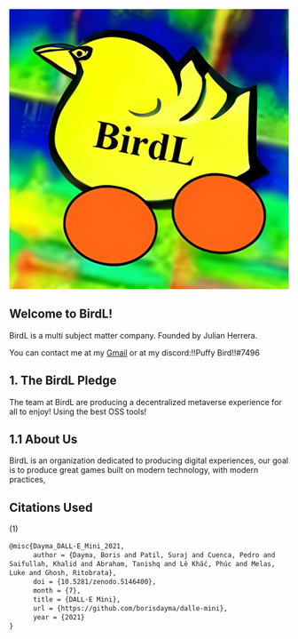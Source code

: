 <img src="birdlogofin.jpg">

## Welcome to BirdL!

BirdL is a multi subject matter company.
Founded by Julian Herrera.

You can contact me at my [Gmail](mailto:blueyboi123@gmail.com) or at my discord:!!Puffy Bird!!#7496

## 1. The BirdL Pledge
The team at BirdL are producing a decentralized metaverse experience for all to enjoy! Using the best OSS tools!

## 1.1 About Us

BirdL is an organization dedicated to producing digital experiences, our goal is to produce great games built on modern technology, with modern practices, 

## Citations Used

(1)
```bibtext
@misc{Dayma_DALL·E_Mini_2021,
      author = {Dayma, Boris and Patil, Suraj and Cuenca, Pedro and Saifullah, Khalid and Abraham, Tanishq and Lê Khắc, Phúc and Melas, Luke and Ghosh, Ritobrata},
      doi = {10.5281/zenodo.5146400},
      month = {7},
      title = {DALL·E Mini},
      url = {https://github.com/borisdayma/dalle-mini},
      year = {2021}
}
```
